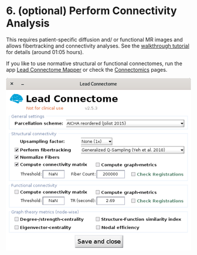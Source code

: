 # 6. (optional) Perform Connectivity Analysis

This requires patient-specific diffusion and/ or functional MR images and allows fibertracking and connectivity analyses. See the [walkthrough tutorial](https://www.lead-dbs.org/helpsupport/knowledge-base/walkthrough-videos/) for details (around 01:05 hours).

If you like to use normative structural or functional connectomes, run the app [Lead Connectome Mapper](../connectomics/lead-mapper.md) or check the [Connectomics](../connectomics/connectomic\_analyses/) pages.

![](../.gitbook/assets/06Connectome.png)
